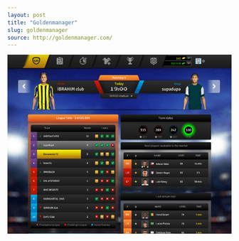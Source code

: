 ```yaml
---
layout: post
title: "Goldenmanager"
slug: goldenmanager
source: http://goldenmanager.com/
---
```


<img src="screenshots/gm-screenshot.png">
